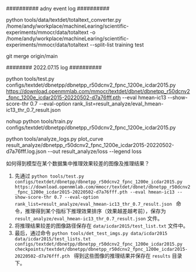 
########## adny event log ##########

python tools/data/textdet/totaltext_converter.py /home/andy/workplace/machineLearing/scientific-experiments/mmocr/data/totaltext -o /home/andy/workplace/machineLearing/scientific-experiments/mmocr/data/totaltext --split-list training test


git merge origin/main  


########  2022.07.15 log  ##########

python tools/test.py configs/textdet/dbnetpp/dbnetpp_r50dcnv2_fpnc_1200e_icdar2015.py https://download.openmmlab.com/mmocr/textdet/dbnet/dbnetpp_r50dcnv2_fpnc_1200e_icdar2015-20220502-d7a76fff.pth --eval hmean-ic13 --show-score-thr 0.7 --eval-option rank_list=result_analyze/eval_hmean-ic13_thr_0.7_result.json

nohup python tools/train.py  configs/textdet/dbnetpp/dbnetpp_r50dcnv2_fpnc_1200e_icdar2015.py 

python tools/analyze_logs.py plot_curve  result_analyze/dbnetpp_r50dcnv2_fpnc_1200e_icdar2015-20220502-d7a76fff.log.json  --out result_analyze/loss --legend loss


如何得到模型在某个数据集中推理效果较差的图像及推理结果？

1. 先通过 `python tools/test.py configs/textdet/dbnetpp/dbnetpp_r50dcnv2_fpnc_1200e_icdar2015.py https://download.openmmlab.com/mmocr/textdet/dbnet/dbnetpp_r50dcnv2_fpnc_1200e_icdar2015-20220502-d7a76fff.pth --eval hmean-ic13 --show-score-thr 0.7 --eval-option rank_list=result_analyze/eval_hmean-ic13_thr_0.7_result.json
` 命令，推理得到某个指标下推理效果排序（效果越差越考前），保存为 `result_analyze/eval_hmean-ic13_thr_0.7_result.json` 文件。
2. 将推理结果较差的图像路径保存在 `data/icdar2015/test_list.txt` 文件中。
3. 最后，通过命令 `python tools/det_test_imgs.py data/icdar2015 data/icdar2015/test_lists.txt configs/textdet/dbnetpp/dbnetpp_r50dcnv2_fpnc_1200e_icdar2015.py checkpoints/textdet/dbnetpp/dbnetpp_r50dcnv2_fpnc_1200e_icdar2015-20220502-d7a76fff.pth ` 得到这些图像的推理结果并保存在 `results` 目录下。